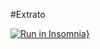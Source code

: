 #Extrato

[![Run in Insomnia}](https://insomnia.rest/images/run.svg)](https://insomnia.rest/run/?label=API%20Extrato&uri=https%3A%2F%2Fraw.githubusercontent.com%2Fportaldevelopers%2Fextrato%2Fmain%2FExtrato.json)